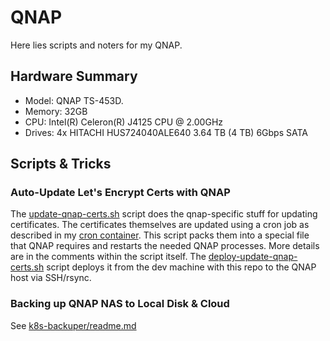 # QNAP

Here lies scripts and noters for my QNAP.

## Hardware Summary

- Model: QNAP TS-453D.
- Memory: 32GB
- CPU: Intel(R) Celeron(R) J4125 CPU @ 2.00GHz
- Drives: 4x HITACHI HUS724040ALE640 3.64 TB (4 TB) 6Gbps SATA

## Scripts & Tricks

### Auto-Update Let's Encrypt Certs with QNAP

The [update-qnap-certs.sh](update-qnap-certs/update-qnap-certs.sh) script does the qnap-specific stuff for updating certificates. The certificates themselves are updated using a cron job as described in my [cron container](/containers/cron/README.md). This script packs them into a special file that QNAP requires and restarts the needed QNAP processes. More details are in the comments within the script itself.
The [deploy-update-qnap-certs.sh](update-qnap-certs/deploy-update-qnap-certs.sh) script deploys it from the dev machine with this repo to the QNAP host via SSH/rsync.

### Backing up QNAP NAS to Local Disk & Cloud

See [k8s-backuper/readme.md](k8s-backuper/readme.md)

